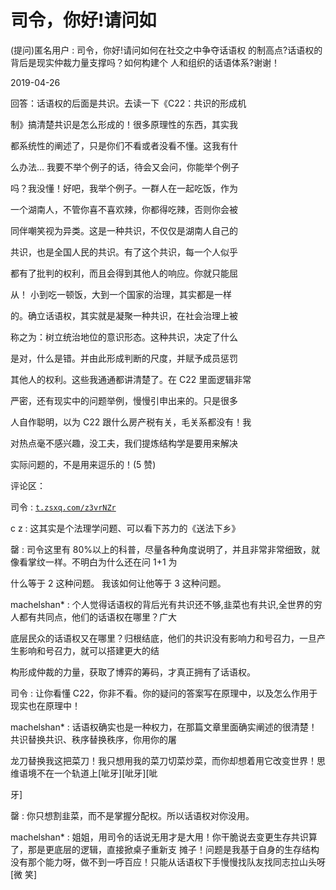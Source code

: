 # 司令，你好!请问如

(提问)匿名用户 : 司令，你好!请问如何在社交之中争夺话语权 的制高点?话语权的背后是现实仲裁力量支撑吗？如何构建个 人和组织的话语体系?谢谢！

2019-04-26

回答：话语权的后面是共识。去读一下《C22：共识的形成机

制》搞清楚共识是怎么形成的！很多原理性的东西，其实我

都系统性的阐述了，只是你们不看或者没看不懂。这我有什

么办法... 我要不举个例子的话，待会又会问，你能举个例子

吗？我没懂！好吧，我举个例子。一群人在一起吃饭，作为

一个湖南人，不管你喜不喜欢辣，你都得吃辣，否则你会被

同伴嘲笑视为异类。这是一种共识，不仅仅是湖南人自己的

共识，也是全国人民的共识。有了这个共识，每一个人似乎

都有了批判的权利，而且会得到其他人的响应。你就只能屈

从！ 小到吃一顿饭，大到一个国家的治理，其实都是一样

的。确立话语权，其实就是凝聚一种共识，在社会治理上被

称之为：树立统治地位的意识形态。这种共识，决定了什么

是对，什么是错。并由此形成判断的尺度，并赋予成员惩罚

其他人的权利。这些我通通都讲清楚了。在 C22 里面逻辑非常

严密，还有现实中的问题举例，慢慢引申出来的。只是很多

人自作聪明，以为 C22 跟什么房产税有关，毛关系都没有！我

对热点毫不感兴趣，没工夫，我们提炼结构学是要用来解决

实际问题的，不是用来逗乐的！(5 赞)

评论区：

司令 : [`t.zsxq.com/z3vrNZr`](https://t.zsxq.com/z3vrNZr)

c z : 这其实是个法理学问题、可以看下苏力的《送法下乡》

罄 : 司令这里有 80%以上的科普，尽量各种角度说明了，并且非常非常细致，就像看掌纹一样。不明白为什么还在问 1+1 为

什么等于 2 这种问题。 我该如何让他等于 3 这种问题。

machelshan* : 个人觉得话语权的背后光有共识还不够,韭菜也有共识,全世界的穷人都有共同点，他们的话语权在哪里？广大

底层民众的话语权又在哪里？归根结底，他们的共识没有影响力和号召力，一旦产生影响和号召力，就可以搭建更大的结

构形成仲裁的力量，获取了博弈的筹码，才真正拥有了话语权。

司令 : 让你看懂 C22，你非不看。你的疑问的答案写在原理中，以及怎么作用于现实也在原理中！

machelshan* : 话语权确实也是一种权力，在那篇文章里面确实阐述的很清楚！共识替换共识、秩序替换秩序，你用你的屠

龙刀替换我这把菜刀！我只想用我的菜刀切菜炒菜，而你却想着用它改变世界！思维语境不在一个轨道上[呲牙][呲牙][呲

牙]

罄 : 你只想割韭菜，而不是掌握分配权。所以话语权对你没用。

machelshan* : 姐姐，用司令的话说无用才是大用！你干脆说去变更生存共识算了，那是更底层的逻辑，直接掀桌子重新支 摊子！问题是我基于自身的生存结构没有那个能力呀，做不到一呼百应！只能从话语权下手慢慢找队友找同志拉山头呀[微 笑]